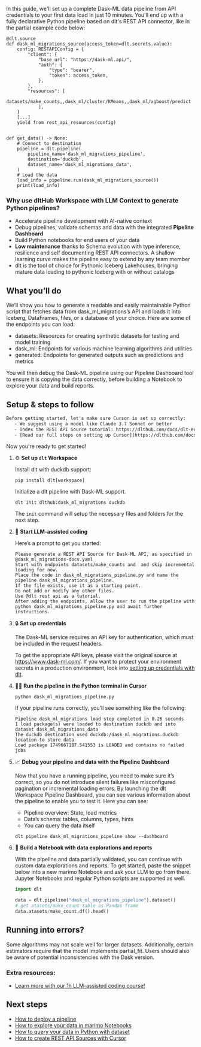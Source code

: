 In this guide, we'll set up a complete Dask-ML data pipeline from API credentials to your first data load in just 10 minutes. You'll end up with a fully declarative Python pipeline based on dlt's REST API connector, like in the partial example code below:

```python-outcome
@dlt.source
def dask_ml_migrations_source(access_token=dlt.secrets.value):
    config: RESTAPIConfig = {
        "client": {
            "base_url": "https://dask-ml.api/",
            "auth": {
                "type": "bearer",
                "token": access_token,
            },
        },
        "resources": [
            datasets/make_counts,,dask_ml/cluster/KMeans,,dask_ml/xgboost/predict
            ],
    }
    [...]
    yield from rest_api_resources(config)


def get_data() -> None:
    # Connect to destination
    pipeline = dlt.pipeline(
        pipeline_name='dask_ml_migrations_pipeline',
        destination='duckdb',
        dataset_name='dask_ml_migrations_data', 
    )
    # Load the data
    load_info = pipeline.run(dask_ml_migrations_source())
    print(load_info) 
```

### Why use dltHub Workspace with LLM Context to generate Python pipelines?

- Accelerate pipeline development with AI-native context
- Debug pipelines, validate schemas and data with the integrated **Pipeline Dashboard**
- Build Python notebooks for end users of your data
- **Low maintenance** thanks to Schema evolution with type inference, resilience and self documenting REST API connectors. A shallow learning curve makes the pipeline easy to extend by any team member
- dlt is the tool of choice for Pythonic Iceberg Lakehouses, bringing mature data loading to pythonic Iceberg with or without catalogs

## What you’ll do

We’ll show you how to generate a readable and easily maintainable Python script that fetches data from dask_ml_migrations’s API and loads it into Iceberg, DataFrames, files, or a database of your choice. Here are some of the endpoints you can load:

- datasets: Resources for creating synthetic datasets for testing and model training
- dask_ml: Endpoints for various machine learning algorithms and utilities
- generated: Endpoints for generated outputs such as predictions and metrics

You will then debug the Dask-ML pipeline using our Pipeline Dashboard tool to ensure it is copying the data correctly, before building a Notebook to explore your data and build reports.

## Setup & steps to follow

```default
Before getting started, let's make sure Cursor is set up correctly:
   - We suggest using a model like Claude 3.7 Sonnet or better
   - Index the REST API Source tutorial: https://dlthub.com/docs/dlt-ecosystem/verified-sources/rest_api/ and add it to context as **@dlt rest api**
   - [Read our full steps on setting up Cursor](https://dlthub.com/docs/dlt-ecosystem/llm-tooling/cursor-restapi#23-configuring-cursor-with-documentation)
```

Now you're ready to get started!

1. ⚙️ **Set up `dlt` Workspace**
    
    Install dlt with duckdb support:
    ```shell
    pip install dlt[workspace]
    ```

    Initialize a dlt pipeline with Dask-ML support.
    ```shell
    dlt init dlthub:dask_ml_migrations duckdb
    ```

    The `init` command will setup the necessary files and folders for the next step.
    
2. 🤠 **Start LLM-assisted coding**
    
    Here’s a prompt to get you started:
    
    ```prompt
    Please generate a REST API Source for Dask-ML API, as specified in @dask_ml_migrations-docs.yaml 
    Start with endpoints datasets/make_counts and  and skip incremental loading for now. 
    Place the code in dask_ml_migrations_pipeline.py and name the pipeline dask_ml_migrations_pipeline. 
    If the file exists, use it as a starting point. 
    Do not add or modify any other files. 
    Use @dlt rest api as a tutorial. 
    After adding the endpoints, allow the user to run the pipeline with python dask_ml_migrations_pipeline.py and await further instructions.
    ```

    
3. 🔒 **Set up credentials** 
    
    The Dask-ML service requires an API key for authentication, which must be included in the request headers.
    
    To get the appropriate API keys, please visit the original source at https://www.dask-ml.com/.
    If you want to protect your environment secrets in a production environment, look into [setting up credentials with dlt](https://dlthub.com/docs/walkthroughs/add_credentials).
    
4. 🏃‍♀️ **Run the pipeline in the Python terminal in Cursor**
    
    ```shell
    python dask_ml_migrations_pipeline.py
    ```
    
    If your pipeline runs correctly, you’ll see something like the following:
    
    ```shell
    Pipeline dask_ml_migrations load step completed in 0.26 seconds
    1 load package(s) were loaded to destination duckdb and into dataset dask_ml_migrations_data
    The duckdb destination used duckdb:/dask_ml_migrations.duckdb location to store data
    Load package 1749667187.541553 is LOADED and contains no failed jobs
    ```
    
5. 📈 **Debug your pipeline and data with the Pipeline Dashboard**

    Now that you have a running pipeline, you need to make sure it’s correct, so you do not introduce silent failures like misconfigured pagination or incremental loading errors. By launching the dlt Workspace Pipeline Dashboard, you can see various information about the pipeline to enable you to test it. Here you can see:
    - Pipeline overview: State, load metrics
    - Data’s schema: tables, columns, types, hints
    - You can query the data itself
    
    ```shell
    dlt pipeline dask_ml_migrations_pipeline show --dashboard
    ```
    
6. 🐍 **Build a Notebook with data explorations and reports**

    With the pipeline and data partially validated, you can continue with custom data explorations and reports. To get started, paste the snippet below into a new marimo Notebook and ask your LLM to go from there. Jupyter Notebooks and regular Python scripts are supported as well.

    
    ```python
    import dlt

   data = dlt.pipeline("dask_ml_migrations_pipeline").dataset()
   # get atasets/make_count table as Pandas frame
   data.atasets/make_count.df().head()
    ```

## Running into errors?

Some algorithms may not scale well for larger datasets. Additionally, certain estimators require that the model implements partial_fit. Users should also be aware of potential inconsistencies with the Dask version.

### Extra resources:

- [Learn more with our 1h LLM-assisted coding course!](https://www.youtube.com/watch?v=GGid70rnJuM)

## Next steps

- [How to deploy a pipeline](https://dlthub.com/docs/walkthroughs/deploy-a-pipeline)
- [How to explore your data in marimo Notebooks](https://dlthub.com/docs/general-usage/dataset-access/marimo)
- [How to query your data in Python with dataset](https://dlthub.com/docs/general-usage/dataset-access/dataset)
- [How to create REST API Sources with Cursor](https://dlthub.com/docs/dlt-ecosystem/llm-tooling/cursor-restapi)
